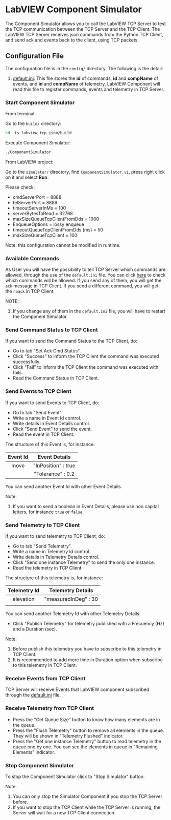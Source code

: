 # LabVIEW Component Simulator

The Component Simulator allows you to call the LabVIEW TCP Server to test the TCP communication between the TCP Server and the TCP Client.
The LabVIEW TCP Server receives json commands from the Python TCP Client, and send ack and events back to the client, using TCP packets.

## Configuration File

The configuration file is in the `config/` directory.
The following is the detail:

1. [default.ini](../doc/detailsDefault.md): This file stores the **id** of commands, **id** and **compName** of events, and **id** and **compName** of telemetry.
LabVIEW Component will read this file to register commands, events and telemetry in TCP Server.

### Start Component Simulator

From terminal:

Go to the `build/` directory:

```sh
cd  ts_labview_tcp_json/build
```

Execute Component Simulator:

```sh
./ComponentSimulator
```

From LabVIEW project:

Go to the `simulator/` directory, find `ComponentSimulator.vi`, press right click on it and select **Run**.

Please check:

- cmdServerPort = 8888
- telServerPort = 8889
- timeoutServerInMs = 100
- serverBytesToRead = 32768
- maxSizeQueueTcpClientFromDds = 1000
- EnqueueOptions = lossy enqueue
- timeoutQueueTcpClientFromDds (ms) = 50
- maxSizeQueueTcpClient = 100

Note: this configuration cannot be modified in runtime.

### Available Commands

As User you will have the possibility to tell TCP Server which commands are allowed, through the use of the `default.ini` file.
You can click [here](../config/default.ini) to check which commands will be allowed.
If you send any of them, you will get the `ack` message in TCP Client.
If you send a different command, you will get the `noack` in TCP Client.

NOTE:

1. If you change any of them in the `default.ini` file, you will have to restart the Component Simulator.

### Send Command Status to TCP Client

If you want to send the Command Status to the TCP Client, do:

- Go to tab "Set Ack Cmd Status".
- Click "Success" to inform the TCP Client the command was executed successfully.
- Click "Fail" to inform the TCP Client the command was executed with fails.
- Read the Command Status in TCP Client.

### Send Events to TCP Client

If you want to send Events to TCP Client, do:

- Go to tab "Send Event".
- Write a name in Event Id control.
- Write details in Event Details control.
- Click "Send Event" to send the event.
- Read the event in TCP Client.

The structure of this Event is, for instance:

| Event Id |    Event Details    |
|:--------:|:-------------------:|
|   move   | "InPosition" : true |
|          | "Tolerance" : 0.2   |

You can send another Event Id with other Event Details.

Note:

1. If you want to send a boolean in Event Details, please use non capital letters, for instance `true` or `false`.

### Send Telemetry to TCP Client

If you want to send telemetry to TCP Client, do:

- Go to tab "Send Telemetry".
- Write a name in Telemetry Id control.
- Write details in Telemetry Details control.
- Click "Send one instance Telemetry" to send the only one instance.
- Read the telemetry in TCP Client.

The structure of this telemetry is, for instance:

| Telemetry Id |   Telemetry Details    |
|:------------:|:----------------------:|
|   elevation  |  "measuredInDeg" : 30  |
|              |                        |

You can send another Telemetry Id with other Telemetry Details.

- Click "Publish Telemetry" for telemetry published with a Frecuency (Hz) and a Duration (sec).

Note:

1. Before publish this telemetry you have to subscribe to this telemetry in TCP Client.
2. It is recommended to add more time in Duration option when subscribe to this telemetry in TCP Client.

### Receive Events from TCP Client

TCP Server will receive Events that LabVIEW component subscribed through the [default.ini](../config/default.ini) file.

### Receive Telemetry from TCP Client

- Press the "Get Queue Size" button to know how many elements are in the queue.
- Press the "Flush Telemetry" button to remove all elements in the queue.
They will be shown in "Telemetry Flushed" indicator.
- Press the "Get one instance Telemetry" button to read telemetry in the queue one by one.
You can see the elements in queue in "Remaining Elements" indicator.

### Stop Component Simulator

To stop the Component Simulator click to "Stop Simulator" button.

Note:

1. You can only stop the Simulator Component if you stop the TCP Server before.
2. If you want to stop the TCP Client while the TCP Server is running, the Server will wait for a new TCP Client connection.
